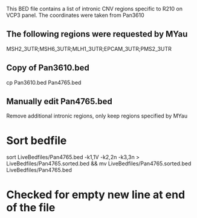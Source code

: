 This BED file contains a list of intronic CNV regions specific to R210 on VCP3 panel.
The coordinates were taken from Pan3610

## The following regions were requested by MYau
MSH2_3UTR;MSH6_3UTR;MLH1_3UTR;EPCAM_3UTR;PMS2_3UTR

## Copy of Pan3610.bed
cp Pan3610.bed Pan4765.bed

## Manually edit Pan4765.bed
Remove additional intronic regions, only keep regions specified by MYau

# Sort bedfile
sort LiveBedfiles/Pan4765.bed -k1,1V -k2,2n -k3,3n > LiveBedfiles/Pan4765.sorted.bed && mv LiveBedfiles/Pan4765.sorted.bed LiveBedfiles/Pan4765.bed

# Checked for empty new line at end of the file